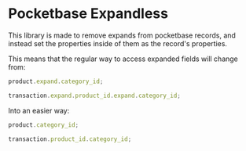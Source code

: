 # Pocketbase Expandless

This library is made to remove expands from pocketbase records, and instead set the properties inside of them as the record's properties.

This means that the regular way to access expanded fields will change from:

```typescript
product.expand.category_id;

transaction.expand.product_id.expand.category_id;
```

Into an easier way:

```typescript
product.category_id;

transaction.product_id.category_id;
```
